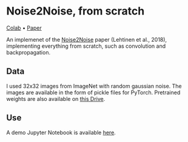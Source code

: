# Noise2Noise, from scratch
[Colab](https://colab.research.google.com/github/tgieruc/Noise2Noise_fromScratch/blob/main/demo.ipynb)
• [Paper](https://arxiv.org/abs/1803.04189)

An implemenet of the [Noise2Noise](https://arxiv.org/abs/1803.04189) paper (Lehtinen et al., 2018), implementing everything from scratch, such as convolution and backpropagation.

## Data

I used 32x32 images from ImageNet with random gaussian noise. The images are available in the form of pickle files for
PyTorch. Pretrained weights are also available
on [this Drive](https://drive.google.com/drive/folders/198AnkC5XJtQgJ76DNL3v5iApzZdTPQ6_?usp=sharing).

## Use

A demo Jupyter Notebook is available [here](https://colab.research.google.com/github/tgieruc/Noise2Noise_fromScratch/blob/main/demo.ipynb).
